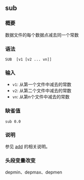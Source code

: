 ## sub

### 概要

数据文件的每个数据点减去同一个常数

### 语法

``` {.bash}
SUB  [v1 [v2 ... vn]]
```

### 输入

- `v1`: 从第一个文件中减去的常数
- `v2`: 从第二个文件中减去的常数
- `vn`: 从第n个文件中减去的常数

### 缺省值

``` {.bash}
sub 0.0
```

### 说明

参见 [add](/commands/add.md) 的相关说明。

### 头段变量改变

depmin、depmax、depmen
